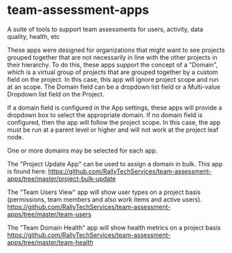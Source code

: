 # team-assessment-apps
A suite of tools to support team assessments for users, activity, data quality, health, etc

These apps were designed for organizations that might want to see projects grouped together that are not necessarily in line
with the other projects in their hierarchy.  To do this, these apps support the concept of a "Domain", which is a virtual
group of projects that are grouped together by a custom field on the project.  In this case, this app will ignore project
scope and run at an scope.  The Domain field can be a dropdown list field or a Multi-value Dropdown list field on the Project.  

If a domain field is configured in the App settings, these apps will provide a dropdown box to select the appropriate domain.  If no
domain field is configured, then the app will follow the project scope.  In this case, the app must be run at a parent level or higher and
will not work at the project leaf node.  

One or more domains may be selected for each app. 


The "Project Update App" can be used to assign a domain in bulk.  This app is found here:
https://github.com/RallyTechServices/team-assessment-apps/tree/master/project-bulk-update

The "Team Users View" app will show user types on a project basis (permissions, team members and also work items and active users).  
https://github.com/RallyTechServices/team-assessment-apps/tree/master/team-users

The "Team Domain Health" app will show health metrics on a project basis
https://github.com/RallyTechServices/team-assessment-apps/tree/master/team-health
